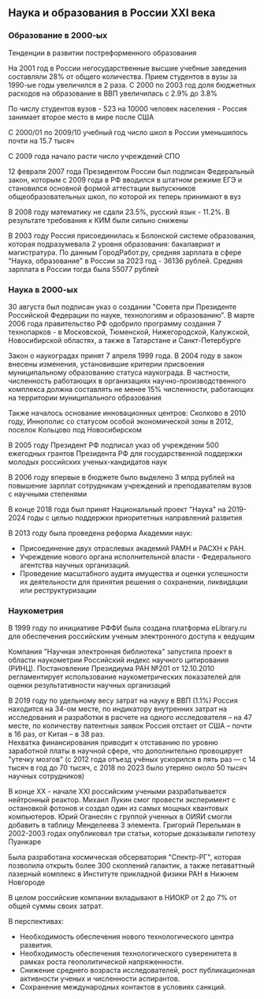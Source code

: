 ## Наука и образования в России XXI века

### Образование в 2000-ых

Тенденции в развитии постреформенного образования

На 2001 год в России негосударственные высшие учебные заведения составляли 28% от общего количества. Прием студентов в вузы за 1990-ые годы увеличился в 2 раза. С 2000 по 2003 год доля бюджетных расходов на образование в ВВП увеличилась с 2.9% до 3.8%

По числу студентов вузов - 523 на 10000 человек населения - Россия занимает второе место в мире после США

С 2000/01 по 2009/10 учебный год число школ в России уменьшилось почти на 15.7 тысяч

С 2009 года начало расти число учреждений СПО

12 февраля 2007 года Президентом России был подписан Федеральный закон, которым с 2009 года в РФ вводился в штатном режиме ЕГЭ и становился основной формой аттестации выпускников общеобразовательных школ, по которой их теперь принимают в вуз

В 2008 году математику не сдали 23.5%, русский язык - 11.2%. В результате требования к КИМ были сильно снижены

В 2003 году Россия присоединилась к Болонской системе образования, которая подразумевала 2 уровня образования: бакалавриат и магистратура. По данным ГородРабот.ру, средняя зарплата в сфере "Наука, образование" в России за 2023 год - 36136 рублей. Средняя зарплата в России тогда была 55077 рублей

### Наука в 2000-ых

30 августа был подписан указ о создании "Совета при Президенте Российской Федерации по науке, технологиям и образованию". В марте 2006 года правительство РФ одобрило программу создания 7 технопарков - в Московской, Тюменской, Нижегородской, Калужской, Новосибирской областях, а также в Татарстане и Санкт-Петербурге

Закон о наукоградах принят 7 апреля 1999 года. В 2004 году в закон внесены изменения, установившие критерии присвоения муниципальному образованию статуса наукограда. В частности, численность работающих в организациях научно-производственного комплекса должна составлять не менее 15% численности, работающих на территории муниципального образования

Также началось основание инновационных центров: Сколково в 2010 году, Иннополис со статусом особой экономической зоны в 2012, поселок Кольцово под Новосибирском

В 2005 году Президент РФ подписал указ об учреждении 500 ежегодных грантов Президента РФ для государственной поддержки молодых российских ученых-кандидатов наук

В 2006 году впервые в бюджете было выделено 3 млрд рублей на повышение зарплат сотрудникам учреждений и преподавателям вузов с научными степенями

В конце 2018 года был принят Национальный проект "Наука" на 2019-2024 годы с целью поддержки приоритетных направлений развития

В 2013 году была проведена реформа Академии наук:

* Присоединение двух отраслевых академий РАМН и РАСХН к РАН. 
* Учреждение нового органа исполнительной власти - Федерального агентства научных организаций. 
* Проведение масштабного аудита имущества и оценки успешности их деятельности для принятия решения о сохранении, ликвидации или реструктуризации

### Наукометрия

В 1999 году по инициативе РФФИ была создана платформа eLibrary.ru для обеспечения российским ученым электронного доступа к ведущим 

Компания "Научная электронная библиотека" запустила проект в области наукометрии Российский индекс научного цитирования (РИНЦ). Постановление Президиума РАН №201 от 12.10.2010 регламентирует использование наукометрических показателей для оценки результативности научных организаций

В 2019 году по удельному весу затрат на науку в ВВП (1.1%) Россия находится на 34-ом месте, по индикатору внутренних затрат на исследования и разработки в расчете на одного исследователя – на 47 месте, по количеству патентных заявок Россия отстает от США – почти в 16 раз, от Китая – в 38 раз.  
Нехватка финансирования приводит к отставанию по уровню заработной платы в научной сфере, что дополнительно провоцирует "утечку мозгов" (с 2012 года отъезд учёных ускорился в пять раз — с 14 тысяч в год до 70 тысяч, с 2018 по 2023 было утеряно около 50 тысяч научных сотрудников)

В конце XX - начале XXI российским учеными разрабатывается нейтронный реактор. Михаил Лукин смог провести эксперимент с остановкой фотонов и создал один из самых мощных квантовых компьютеров. Юрий Оганесян с группой ученных в ОИЯИ смогли добавить в таблицу Менделеева 3 элемента. Григорий Перельман в 2002-2003 годах опубликовал три статьи, которые доказывали гипотезу Пуанкаре

Была разработана космическая обсерватория "Спектр-РГ", которая позволила открыть более 300 скоплений галактик, а также петаваттный лазерный комплекс в Институте прикладной физики РАН в Нижнем Новгороде


В целом российские компании вкладывают в НИОКР от 2 до 7% от общей суммы своих затрат. 

В перспективах:

* Необходимость обеспечения нового технологического центра развития.
* Необходимость обеспечения технологического суверенитета в рамках роста геополитической напряженности.
* Снижение среднего возраста исследователей, рост публикационная активности ученых и численности аспирантов. 
* Сохранение международных контактов в условиях санкций.

